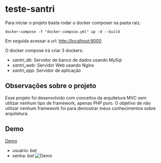 # teste-santri

Para iniciar o projeto basta rodar o docker composer na pasta raiz.
```
docker-compose -f "docker-compose.yml" up -d --build
```
Em seguida acessar a url: [http://localhost:9000](http://localhost:9000)

O docker compose irá criar 3 dockers:
 - *santri_db*: Servidor de banco de dados usando MySql
 - *santri_web*: Servidor Web usando Nginx
 - *santri_app*: Servidor de aplicação
 
 ## Observações sobre o projeto
 Esse projeto foi desenvolvido com conceitos da arquitetura MVC sem utilizar nenhum tipo de framework, apenas PHP puro. O objetivo de não utilizar nenhum framework foi para demostrar meus conhecimentos sobre arquitetura.

## Demo
[Demo](http://santri.nucleoassistir.com/login)
- usuário: *bat*
- senha: *bat*
![Demo](https://github.com/gilsonterra/teste-santri/blob/master/demo.gif)
